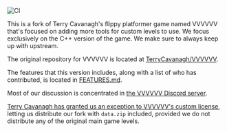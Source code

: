 ![CI](https://github.com/v6cord/VVVVVV-CE/workflows/CI/badge.svg)

This is a fork of Terry Cavanagh's flippy platformer game named VVVVVV that's focused on adding more tools for custom levels to use. We focus exclusively on the C++ version of the game. We make sure to always keep up with upstream.

The original repository for VVVVVV is located at [TerryCavanagh/VVVVVV](https://github.com/TerryCavanagh/VVVVVV).

The features that this version includes, along with a list of who has contributed, is located in [FEATURES.md](FEATURES.md).

Most of our discussion is concentrated in [the VVVVVV Discord server](https://discord.gg/Zf7Nzea).

[Terry Cavanagh has granted us an exception to VVVVVV's custom license](https://github.com/TerryCavanagh/VVVVVV/blob/master/License%20exceptions.md), letting us distribute our fork with `data.zip` included, provided we do not distribute any of the original main game levels.
